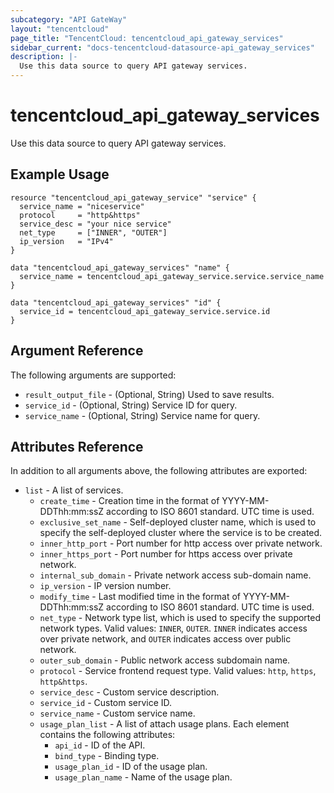 ```yaml
---
subcategory: "API GateWay"
layout: "tencentcloud"
page_title: "TencentCloud: tencentcloud_api_gateway_services"
sidebar_current: "docs-tencentcloud-datasource-api_gateway_services"
description: |-
  Use this data source to query API gateway services.
---
```


# tencentcloud_api_gateway_services

Use this data source to query API gateway services.

## Example Usage

```hcl
resource "tencentcloud_api_gateway_service" "service" {
  service_name = "niceservice"
  protocol     = "http&https"
  service_desc = "your nice service"
  net_type     = ["INNER", "OUTER"]
  ip_version   = "IPv4"
}

data "tencentcloud_api_gateway_services" "name" {
  service_name = tencentcloud_api_gateway_service.service.service_name
}

data "tencentcloud_api_gateway_services" "id" {
  service_id = tencentcloud_api_gateway_service.service.id
}
```

## Argument Reference

The following arguments are supported:

* `result_output_file` - (Optional, String) Used to save results.
* `service_id` - (Optional, String) Service ID for query.
* `service_name` - (Optional, String) Service name for query.

## Attributes Reference

In addition to all arguments above, the following attributes are exported:

* `list` - A list of services.
  * `create_time` - Creation time in the format of YYYY-MM-DDThh:mm:ssZ according to ISO 8601 standard. UTC time is used.
  * `exclusive_set_name` - Self-deployed cluster name, which is used to specify the self-deployed cluster where the service is to be created.
  * `inner_http_port` - Port number for http access over private network.
  * `inner_https_port` - Port number for https access over private network.
  * `internal_sub_domain` - Private network access sub-domain name.
  * `ip_version` - IP version number.
  * `modify_time` - Last modified time in the format of YYYY-MM-DDThh:mm:ssZ according to ISO 8601 standard. UTC time is used.
  * `net_type` - Network type list, which is used to specify the supported network types. Valid values: `INNER`, `OUTER`. `INNER` indicates access over private network, and `OUTER` indicates access over public network.
  * `outer_sub_domain` - Public network access subdomain name.
  * `protocol` - Service frontend request type. Valid values: `http`, `https`, `http&https`.
  * `service_desc` - Custom service description.
  * `service_id` - Custom service ID.
  * `service_name` - Custom service name.
  * `usage_plan_list` - A list of attach usage plans. Each element contains the following attributes:
    * `api_id` - ID of the API.
    * `bind_type` - Binding type.
    * `usage_plan_id` - ID of the usage plan.
    * `usage_plan_name` - Name of the usage plan.


